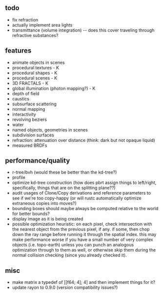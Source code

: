 ## todo
- fix refraction
- actually implement area lights
- transmittance (volume integration) -- does this cover traveling through refractive substances?

## features
- animate objects in scenes
- procedural textures - K
- procedural shapes - K
- procedural scenes - K
- 3D FRACTALS - K
- global illumination (photon mapping?) - K
- depth of field
- caustics
- subsurface scattering
- normal mapping
- interactivity
- revolving beziers
- water
- named objects, geometries in scenes
- subdivision surfaces
- refraction: attenuation over distance (think: dark but not opaque liquid)
- measured BRDFs

## performance/quality
- r-tree/bvh (would these be better than the kd-tree?)
- profile
- optimize kd-tree construction (how does pbrt assign things to left/right, specifically, things that are on the splitting plane??)
- audit usages of Clone/Copy derivations and reference parameters to see if we're too copy-happy (or will rustc automatically optimize extraneous copies into moves?)
- bounding boxes should maybe always be computed relative to the world for better bounds?
- display image as it is being created
- possible optimization heuristic: on each pixel, check intersection with the nearest object from the previous pixel, if any. if some, then chop down the ray range before running it through the spatial index. this may make performance worse if you have a small number of very complex objects (i.e. topo-earth) unless you can punch an analogous optimization through to them as well, or otherwise skip them during the normal collision checking (since you already checked it).

## misc
- make matrix a typedef of [[f64; 4]; 4] and then implement things for it?
- update rayon to 0.9.0 (version compatibility issues?)
